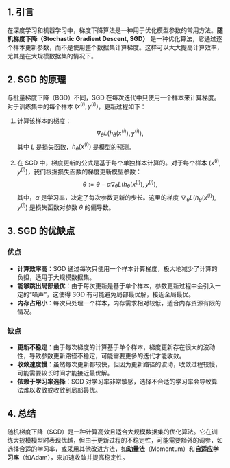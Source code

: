 ## 1. 引言

在深度学习和机器学习中，梯度下降算法是一种用于优化模型参数的常用方法。**随机梯度下降（Stochastic Gradient Descent, SGD）** 是一种优化算法，它通过逐个样本更新参数，而不是使用整个数据集计算梯度。这样可以大大提高计算效率，尤其是在大规模数据集的情况下。

## 2. SGD 的原理

与批量梯度下降（BGD）不同，SGD 在每次迭代中只使用一个样本来计算梯度。对于训练集中的每个样本 $(x^{(i)}, y^{(i)})$，更新过程如下：

1. 计算该样本的梯度： 
$$
   \nabla_\theta L(h_\theta(x^{(i)}), y^{(i)}),
$$
   其中 $L$ 是损失函数，$h_\theta(x^{(i)})$ 是模型的预测。

2. 在 SGD 中，梯度更新的公式是基于每个单独样本计算的。对于每个样本 $(x^{(i)}, y^{(i)})$，我们根据损失函数的梯度更新模型参数：
$$
   \theta := \theta - \alpha \nabla_\theta L(h_\theta(x^{(i)}), y^{(i)}),
$$
   其中，$\alpha$ 是学习率，决定了每次参数更新的步长。这里的梯度 $\nabla_\theta L(h_\theta(x^{(i)}), y^{(i)})$ 是损失函数对参数 $\theta$ 的偏导数。

## 3. SGD 的优缺点

### 优点

- **计算效率高**：SGD 通过每次只使用一个样本计算梯度，极大地减少了计算的负担，适用于大规模数据集。
- **能够跳出局部最优**：由于每次更新是基于单个样本，参数更新过程中会引入一定的“噪声”，这使得 SGD 有可能避免局部最优解，接近全局最优。
- **内存占用小**：每次只处理一个样本，内存需求相对较低，适合内存资源有限的情况。

### 缺点

- **更新不稳定**：由于每次梯度的计算基于单个样本，梯度更新存在很大的波动性，导致参数更新路径不稳定，可能需要更多的迭代才能收敛。
- **收敛速度慢**：虽然每次更新都较快，但因为更新路径的波动，收敛过程较慢，可能需要较长时间才能接近最优解。
- **依赖于学习率选择**：SGD 对学习率非常敏感，选择不合适的学习率会导致算法难以收敛或收敛到局部最优。

## 4. 总结

随机梯度下降（SGD）是一种计算高效且适合大规模数据集的优化算法。它在训练大规模模型时表现优越，但由于更新过程的不稳定性，可能需要额外的调参，如选择合适的学习率，或采用其他改进方法，如**动量法**（Momentum）和**自适应学习率**（如Adam），来加速收敛并提高稳定性。
